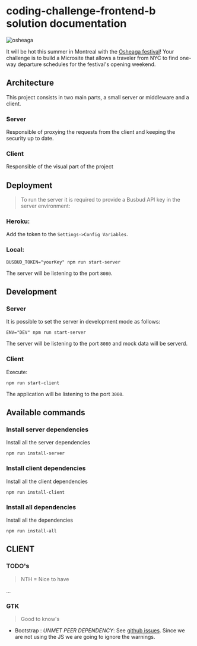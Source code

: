 # coding-challenge-frontend-b solution documentation
![osheaga](https://cloud.githubusercontent.com/assets/1574577/12971188/13471bd0-d066-11e5-8729-f0ca5375752e.png)

It will be hot this summer in Montreal with the [Osheaga festival](http://www.osheaga.com/)! 
Your challenge is to build a Microsite that allows a traveler from NYC to find one-way departure schedules for the festival's opening weekend.

## Architecture

This project consists in two main parts, a small server or middleware and a client.

### Server

Responsible of proxying the requests from the client and keeping the security up to date.

### Client

Responsible of the visual part of the project

## Deployment

>To run the server it is required to provide a Busbud API key in the server environment:

### Heroku:

Add the token to the `Settings->Config Variables`.

### Local:

```
BUSBUD_TOKEN="yourKey" npm run start-server
```

The server will be listening to the port `8080`. 

## Development

### Server

It is possible to set the server in development mode as follows:

```
ENV="DEV" npm run start-server
```

The server will be listening to the port `8080` and mock data will be serverd.

### Client

Execute:

```
npm run start-client
```

The application will be listening to the port `3000`.

## Available commands

### Install server dependencies

Install all the server dependencies

```
npm run install-server
```

### Install client dependencies

Install all the client dependencies

```
npm run install-client
```

### Install all dependencies

Install all the dependencies

```
npm run install-all
```

## CLIENT 

### TODO's

> NTH = Nice to have

...

### GTK

> Good to know's 

* Bootstrap : *UNMET PEER DEPENDENCY*: See [github issues](https://github.com/twbs/bootstrap/issues/24078#issuecomment-331860225). Since we are not using the JS we are going to ignore the warnings.

